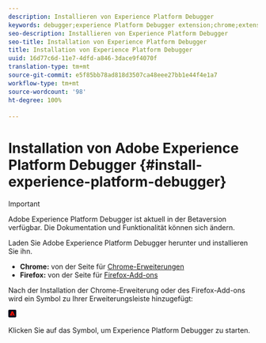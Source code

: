 ```yaml
---
description: Installieren von Experience Platform Debugger
keywords: debugger;experience Platform Debugger extension;chrome;extension;install
seo-description: Installieren von Experience Platform Debugger
seo-title: Installation von Experience Platform Debugger
title: Installation von Experience Platform Debugger
uuid: 16d77c6d-11e7-4dfd-a846-3dace9f4070f
translation-type: tm+mt
source-git-commit: e5f85bb78ad818d3507ca48eee27bb1e44f4e1a7
workflow-type: tm+mt
source-wordcount: '98'
ht-degree: 100%

---
```



# Installation von Adobe Experience Platform Debugger {#install-experience-platform-debugger}

>[!IMPORTANT]
>
>Adobe Experience Platform Debugger ist aktuell in der Betaversion verfügbar. Die Dokumentation und Funktionalität können sich ändern.

Laden Sie Adobe Experience Platform Debugger herunter und installieren Sie ihn.

* **Chrome:** von der Seite für [Chrome-Erweiterungen](https://chrome.google.com/webstore/detail/adobe-experience-cloud-de/ocdmogmohccmeicdhlhhgepeaijenapj)
* **Firefox:** von der Seite für [Firefox-Add-ons](https://addons.mozilla.org/de/firefox/addon/adobe-experience-platform-dbg/)

Nach der Installation der Chrome-Erweiterung oder des Firefox-Add-ons wird ein Symbol zu Ihrer Erweiterungsleiste hinzugefügt:

![](assets/start-icon.jpg)

Klicken Sie auf das Symbol, um Experience Platform Debugger zu starten.

